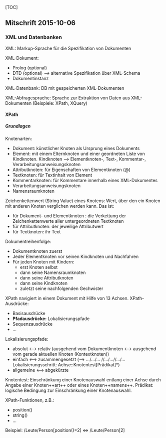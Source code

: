 [TOC]
## Mitschrift 2015-10-06

### XML und Datenbanken
XML: Markup-Sprache für die Spezifikation von Dokumenten

XML-Dokument:
- Prolog (optional)
- DTD (optional) --> alternative Spezifikation über XML-Schema
- Dokumentinstanz

XML-Datenbank: DB mit gespeicherten XML-Dokumenten

XML-Abfragesprache: Sprache zur Extraktion von Daten aus XML-Dokumenten (Beispiele: XPath, XQuery)

#### XPath
##### Grundlagen
Knotenarten:
- Dokument: künstlicher Knoten als Ursprung eines Dokuments
- Element: mit einem Elternknoten und einer geordneten Liste von Kindknoten. Kindknoten --> Elementknoten-, Text-, Kommentar-, Verarbeitungsanweisungsknoten
- Attributknoten: für Eigenschaften von Elementknoten (@)
- Textknoten: für Textinhalt von Element
- Kommentarknoten: für Kommentare innerhalb eines XML-Dokumentes
- Verarbeitungsanweisungsknoten
- Namensraumknoten

Zeichenkettenwert (String Value) eines Knotens: Wert, über den ein Knoten mit anderen Knoten verglichen werden kann. Das ist:
- für Dokument- und Elementknoten : die Verkettung der Zeichenkettenwerte aller untergeordneten Textknoten
- für Attributknoten: der jeweilige Attributwert
- für Textknoten: ihr Text

Dokumentreihenfolge:
- Dokumentknoten zuerst
- Jeder Elementknoten vor seinen Kindknoten und Nachfahren
- Für jeden Knoten mit Kindern:
	- erst Knoten selbst
	- dann seine Namensraumknoten
	- dann seine Attributknoten
	- dann seine Kindknoten
	- zuletzt seine nachfolgenden Gechwister

XPath navigiert in einem Dokument mit Hilfe von 13 Achsen.
XPath-Ausdrücke:
- Basisausdrücke
- **Pfadausdrücke:** Lokalisierungspfade
- Sequenzausdrücke
- ...

Lokalisierungspfade:
- absolut <--> relativ (ausgehend vom Dokumentknoten <--> ausgehend vom gerade aktuellen Knoten (Kontextknoten))
- einfach <--> zusammengesetzt (--> .../.../... //.../...//.../... Lokalisierungsschritt: Achse::Knotentest[Prädikat]*)
- allgemeine <--> abgekürzte

Knotentest: Einschränkung einer Knotenauswahl entlang einer Achse durch Angabe einer Knoten++art++ oder eines Knoten++namens++.
Prädikat: logische Bedingung zur Einschränkung einer Knotenauswahl.

XPath-Funktionen, z.B.:
- position()
- string()
- ...

Beispiel: /Leute/Person[position()=2] <=> /Leute/Person[2]